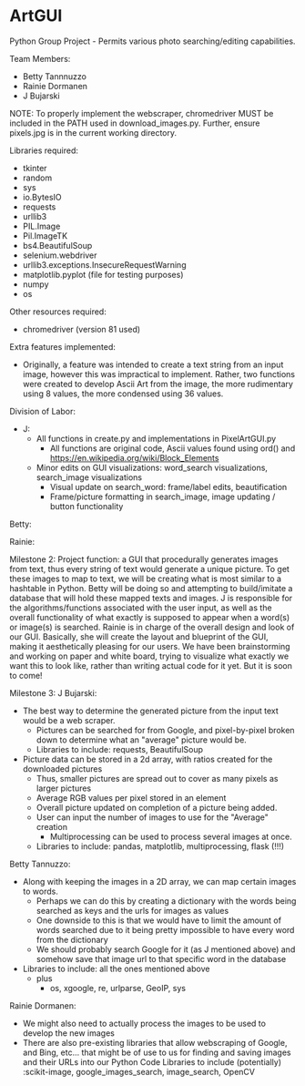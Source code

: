 # ArtGUI
Python Group Project - Permits various photo searching/editing capabilities.

Team Members:
* Betty Tannnuzzo
* Rainie Dormanen
* J Bujarski

NOTE: To properly implement the webscraper, chromedriver MUST be included in the PATH used in download_images.py.
Further, ensure pixels.jpg is in the current working directory.

Libraries required:
* tkinter
* random
* sys
* io.BytesIO
* requests
* urllib3
* PIL.Image
* Pil.ImageTK
* bs4.BeautifulSoup
* selenium.webdriver
* urllib3.exceptions.InsecureRequestWarning
* matplotlib.pyplot (file for testing purposes)
* numpy
* os

Other resources required:
* chromedriver (version 81 used)

Extra features implemented:
* Originally, a feature was intended to create a text string from an input image, however this was impractical to implement.
Rather, two functions were created to develop Ascii Art from the image, the more rudimentary using 8 values, the more
condensed using 36 values.

Division of Labor:

* J:
  * All functions in create.py and implementations in PixelArtGUI.py
    * All functions are original code, Ascii values found using ord() and https://en.wikipedia.org/wiki/Block_Elements
  * Minor edits on GUI visualizations: word_search visualizations, search_image visualizations
    * Visual update on search_word: frame/label edits, beautification
    * Frame/picture formatting in search_image, image updating / button functionality
  
  
Betty:

Rainie:




Milestone 2:
Project function: a GUI that procedurally generates images from text, thus every string of text would generate a unique picture. 
To get these images to map to text, we will be creating what is most similar to a hashtable in Python. Betty will be doing so and attempting to build/imitate a database that will hold these mapped texts and images. 
J is responsible for the algorithms/functions associated with the user input, as well as the overall functionality of what exactly is supposed to appear when a word(s) or image(s) is searched. 
Rainie is in charge of the overall design and look of our GUI. Basically, she will create the layout and blueprint of the GUI, making it aesthetically pleasing for our users. 
We have been brainstorming and working on paper and white board, trying to visualize what exactly we want this to look like, rather than writing actual code for it yet. But it is soon to come!

Milestone 3:
J Bujarski: 
  * The best way to determine the generated picture from the input text would be a web scraper.
    * Pictures can be searched for from Google, and pixel-by-pixel broken down to determine what an "average" picture would be.
    * Libraries to include: requests, BeautifulSoup
  * Picture data can be stored in a 2d array, with ratios created for the downloaded pictures
    * Thus, smaller pictures are spread out to cover as many pixels as larger pictures
    * Average RGB values per pixel stored in an element
    * Overall picture updated on completion of a picture being added.
    * User can input the number of images to use for the "Average" creation
      * Multiprocessing can be used to process several images at once.
    * Libraries to include: pandas, matplotlib, multiprocessing, flask (!!!)
    
    
Betty Tannuzzo:
  * Along with keeping the images in a 2D array, we can map certain images to words. 
    * Perhaps we can do this by creating a dictionary with the words being searched as keys and the urls for images as values
    * One downside to this is that we would have to limit the amount of words searched due to it being pretty impossible to have every 
      word from the dictionary 
    * We should probably search Google for it (as J mentioned above) and somehow save that image url to that specific word in the 
      database
  * Libraries to include: all the ones mentioned above
    * plus 
      * os, xgoogle, re, urlparse, GeoIP, sys
      
 Rainie Dormanen:
  * We might also need to actually process the images to be used to develop the new images
  * There are also pre-existing libraries that allow webscraping of Google, and Bing, etc... that might be of use to us for 
  finding and saving images and their URLs into our Python Code
    Libraries to include (potentially) :scikit-image, google_images_search, image_search, OpenCV
